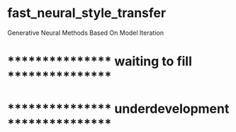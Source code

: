 # fast_neural_style_transfer
Generative Neural Methods Based On Model Iteration

# *************** waiting to fill ***************
# *************** underdevelopment ***************
